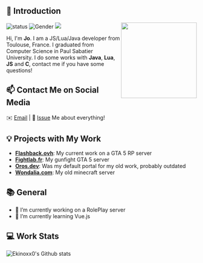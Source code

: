 ## 👋 Introduction

<img align='right' src='https://avatars3.githubusercontent.com/u/12574099?s=460&u=c4d5a378ac73dd3e206beec5f38363f8a4b9fabc&v=4' width='200"'>

![status](https://img.shields.io/badge/status-up-brightgreen) ![Gender](https://img.shields.io/badge/gender-%F0%9F%A4%B5-lightgrey) ![](https://visitor-badge.glitch.me/badge?page_id=github.com/Ekinoxx0)

Hi, I'm **Jo**. I am a JS/Lua/Java developer from Toulouse, France. I graduated from Computer Science in Paul Sabatier University.
I do some works with **Java**, **Lua**, **JS** and **C**, contact me if you have some questions!

## 📫 Contact Me on Social Media

✉️ [Email](mailto:fadow0711@gmail.com) | 💬 [Issue](https://github.com/Ekinoxx0/just-readme/issues/me) Me about everything!

## 💡 Projects with My Work

- [**Flashback.ovh**](https://flashback.ovh): My current work on a GTA 5 RP server
- [**Fightlab.fr**](https://fightlab.fr): My gunfight GTA 5 server
- [**Oros.dev**](https://oros.dev): Was my default portal for my old work, probably outdated
- [**Wondalia.com**](https://wondalia.com): My old minecraft server

## 📚 General

- 🔭 I’m currently working on a RolePlay server
- 🌱 I’m currently learning Vue.js
 
## 💻 Work Stats

![Ekinoxx0's Github stats](https://github-readme-stats.vercel.app/api?username=Ekinoxx0&show_icons=true)
